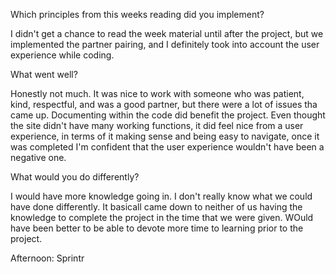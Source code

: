Which principles from this weeks reading did you implement?

I didn't get a chance to read the week material until after the project, but we implemented the partner pairing, and I definitely took into account the user experience while coding.

What went well?

Honestly not much. It was nice to work with someone who was patient, kind, respectful, and was a good partner, but there were a lot of issues tha came up. Documenting within the code did benefit the project. Even thought the site didn't have many working functions, it did feel nice from a user experience, in terms of it making sense and being easy to navigate, once it was completed I'm confident that the user experience wouldn't have been a negative one.

What would you do differently?

I would have more knowledge going in. I don't really know what we could have done differently. It basicall came down to neither of us having the knowledge to complete the project in the time that we were given. WOuld have been better to be able to devote more time to learning prior to the project.

Afternoon: Sprintr